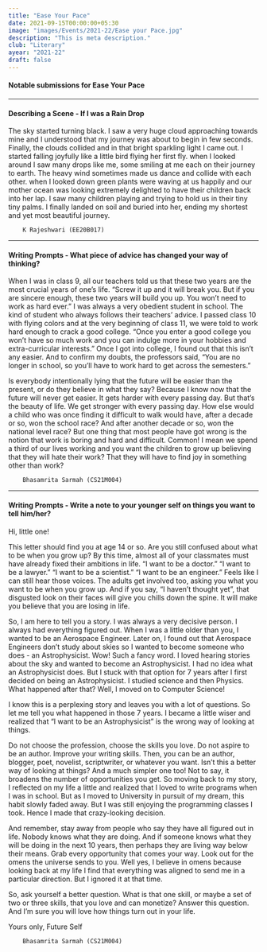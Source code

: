```yaml
---
title: "Ease Your Pace"
date: 2021-09-15T00:00:00+05:30
image: "images/Events/2021-22/Ease your Pace.jpg"
description: "This is meta description."
club: "Literary"
ayear: "2021-22"
draft: false
---
```

#### Notable submissions for Ease Your Pace


****

#### **Describing a Scene - If I was a Rain Drop**

The sky started turning black. I saw a very huge cloud approaching towards mine and I understood that my journey was about to begin in few seconds. Finally, the clouds collided and in that bright sparkling light I came out. I started falling joyfully like a little bird flying her first fly. when I looked around I saw many drops like me, some smiling at me each on their journey to earth. The heavy wind sometimes made us dance and collide with each other. when I looked down green plants were waving at us happily and our mother ocean was looking extremely delighted to have their children back into her lap. I saw many children playing and trying to hold us in their tiny tiny palms. I finally landed on soil and buried into her, ending my shortest and yet most beautiful journey.

        K Rajeshwari (EE20B017)


****


#### **Writing Prompts - What piece of advice has changed your way of thinking?**

When I was in class 9, all our teachers told us that these two years are the most crucial years of one’s life. “Screw it up and it will break you. But if you are sincere enough, these two years will build you up. You won’t need to work as hard ever.” I was always a very obedient student in school. The kind of student who always follows their teachers’ advice. I passed class 10 with flying colors and at the very beginning of class 11, we were told to work hard enough to crack a good college. “Once you enter a good college you won’t have so much work and you can indulge more in your hobbies and extra-curricular interests.” Once I got into college, I found out that this isn’t any easier. And to confirm my doubts, the professors said, “You are no longer in school, so you’ll have to work hard to get across the semesters.” 

Is everybody intentionally lying that the future will be easier than the present, or do they believe in what they say? Because I know now that the future will never get easier. It gets harder with every passing day. But that’s the beauty of life. We get stronger with every passing day. How else would a child who was once finding it difficult to walk would have, after a decade or so, won the school race? And after another decade or so, won the national level race? But one thing that most people have got wrong is the notion that work is boring and hard and difficult. Common! I mean we spend a third of our lives working and you want the children to grow up believing that they will hate their work? That they will have to find joy in something other than work? 

        Bhasamrita Sarmah (CS21M004)


****

#### **Writing Prompts - Write a note to your younger self on things you want to tell him/her?**

Hi, little one!

This letter should find you at age 14 or so. Are you still confused about what to be when you grow up? By this time, almost all of your classmates must have already fixed their ambitions in life. “I want to be a doctor.” “I want to be a lawyer.” “I want to  be a scientist.” “I want to be an engineer.” Feels like I can still hear those voices. The adults get involved too, asking you what you want to be when you grow up. And if you say, “I haven’t thought yet”, that disgusted look on their faces will give you chills down the spine. It will make you believe that you are losing in life.

So, I am here to tell you a story. I was always a very decisive person. I always had everything figured out. When I was a little older than you, I wanted to be an Aerospace Engineer. Later on, I found out that Aerospace Engineers don’t study about skies so I wanted to become someone who does - an Astrophysicist. Wow! Such a fancy word. I loved hearing stories about the sky and wanted to become an Astrophysicist. I had no idea what an Astrophysicist does. But I stuck with that option for 7 years after I first decided on being an Astrophysicist. I studied science and then Physics. What happened after that? Well, I moved on to Computer Science!

I know this is a perplexing story and leaves you with a lot of questions. So let me tell you what happened in those 7 years. I became a little wiser and realized that “I want to be an Astrophysicist” is the wrong way of looking at things. 

Do not choose the profession, choose the skills you love. Do not aspire to be an author. Improve your writing skills. Then, you can be an author, blogger, poet, novelist, scriptwriter, or whatever you want. Isn’t this a better way of looking at things? And a much simpler one too! Not to say, it broadens the number of opportunities you get. So moving back to my story, I reflected on my life a little and realized that I loved to write programs when I was in school. But as I moved to University in pursuit of my dream, this habit slowly faded away. But I was still enjoying the programming classes I took. Hence I made that crazy-looking decision.

And remember, stay away from people who say they have all figured out in life. Nobody knows what they are doing. And if someone knows what they will be doing in the next 10 years, then perhaps they are living way below their means. Grab every opportunity that comes your way. Look out for the omens the universe sends to you. Well yes, I believe in omens because looking back at my life I find that everything was aligned to send me in a particular direction. But I ignored it at that time.

So, ask yourself a better question. What is that one skill, or maybe a set of two or three skills, that you love and can monetize? Answer this question. And I’m sure you will love how things turn out in your life.

Yours only,
Future Self

        Bhasamrita Sarmah (CS21M004)

